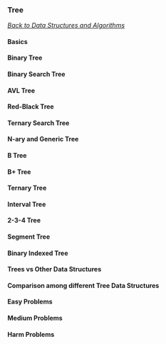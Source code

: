 ### Tree

[_Back to Data Structures and Algorithms_](../readme.md)

#### Basics
#### Binary Tree
#### Binary Search Tree
#### AVL Tree
#### Red-Black Tree
#### Ternary Search Tree
#### N-ary and Generic Tree
#### B Tree
#### B+ Tree
#### Ternary Tree
#### Interval Tree
#### 2-3-4 Tree
#### Segment Tree
#### Binary Indexed Tree
#### Trees vs Other Data Structures
#### Comparison among different Tree Data Structures
#### Easy Problems
#### Medium Problems
#### Harm Problems
